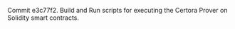 Commit e3c77f2.                    Build and Run scripts for executing the Certora Prover on Solidity smart contracts.